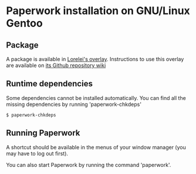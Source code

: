 # Paperwork installation on GNU/Linux Gentoo

## Package

A package is available in [Lorelei's overlay](https://github.com/bignaux/lorelei-overlay).
Instructions to use this overlay are available on
[its Github repository wiki](https://github.com/bignaux/lorelei-overlay/wiki)


## Runtime dependencies

Some dependencies cannot be installed automatically. You can find all the missing dependencies by running 'paperwork-chkdeps'

    $ paperwork-chkdeps


## Running Paperwork

A shortcut should be available in the menus of your window manager (you may
have to log out first).

You can also start Paperwork by running the command 'paperwork'.
